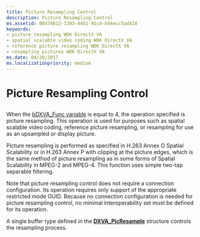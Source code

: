 ```yaml
---
title: Picture Resampling Control
description: Picture Resampling Control
ms.assetid: 08d74812-3393-4461-91c4-644ecc5ad428
keywords:
- picture resampling WDK DirectX VA
- spatial scalable video coding WDK DirectX VA
- reference picture resampling WDK DirectX VA
- resampling pictures WDK DirectX VA
ms.date: 04/20/2017
ms.localizationpriority: medium
---
```


# Picture Resampling Control


## <span id="ddk_picture_resampling_control_gg"></span><span id="DDK_PICTURE_RESAMPLING_CONTROL_GG"></span>


When the [bDXVA\_Func variable](bdxva-func-variable.md) is equal to 4, the operation specified is picture resampling. This operation is used for purposes such as spatial scalable video coding, reference picture resampling, or resampling for use as an upsampled or display picture.

Picture resampling is performed as specified in H.263 Annex O Spatial Scalability or in H.263 Annex P with clipping at the picture edges, which is the same method of picture resampling as in some forms of Spatial Scalability in MPEG-2 and MPEG-4. This function uses simple two-tap separable filtering.

Note that picture resampling control does not require a connection configuration. Its operation requires only support of the appropriate restricted mode GUID. Because no connection configuration is needed for picture resampling control, no minimal interoperability set must be defined for its operation.

A single buffer type defined in the [**DXVA\_PicResample**](/windows-hardware/drivers/ddi/dxva/ns-dxva-_dxva_picresample) structure controls the resampling process.

 

